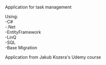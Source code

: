 Application for task management

Using:\
-C#\
-.Net\
-EntityFramework\
-LinQ\
-SQL\
-Base Migration

Application from Jakub Kozera's Udemy course
